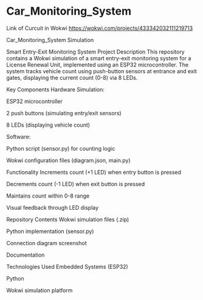 # Car_Monitoring_System
Link of Curcuit in Wokwi https://wokwi.com/projects/433342032111219713

Car_Monitoring_System Simulation 

Smart Entry-Exit Monitoring System
Project Description
This repository contains a Wokwi simulation of a smart entry-exit monitoring system for a License Renewal Unit, implemented using an ESP32 microcontroller. The system tracks vehicle count using push-button sensors at entrance and exit gates, displaying the current count (0-8) via 8 LEDs.

Key Components
Hardware Simulation:

ESP32 microcontroller

2 push buttons (simulating entry/exit sensors)

8 LEDs (displaying vehicle count)

Software:

Python script (sensor.py) for counting logic

Wokwi configuration files (diagram.json, main.py)

Functionality
Increments count (+1 LED) when entry button is pressed

Decrements count (-1 LED) when exit button is pressed

Maintains count within 0-8 range

Visual feedback through LED display

Repository Contents
Wokwi simulation files (.zip)

Python implementation (sensor.py)

Connection diagram screenshot

Documentation

Technologies Used
Embedded Systems (ESP32)

Python

Wokwi simulation platform
